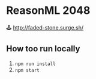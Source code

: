 # ReasonML 2048

🕹 http://faded-stone.surge.sh/

## How too run locally

1. `npm run install`
2. `npm start`
